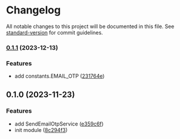 # Changelog

All notable changes to this project will be documented in this file. See [standard-version](https://github.com/conventional-changelog/standard-version) for commit guidelines.

### [0.1.1](https://github.com/RoxaVN/roxavn/compare/v0.1.0...v0.1.1) (2023-12-13)

### Features

- add constants.EMAIL_OTP ([231764e](https://github.com/RoxaVN/roxavn/commit/231764e2abf0e3b4cdea6662194b343e1bee2fa4))

## 0.1.0 (2023-11-23)

### Features

- add SendEmailOtpService ([e359c6f](https://github.com/RoxaVN/roxavn/commit/e359c6fcbc92e4c098f76276fa16a8c1430ef31f))
- init module ([8c294f3](https://github.com/RoxaVN/roxavn/commit/8c294f3f492b4b3621cec595c635507589d1b37a))

